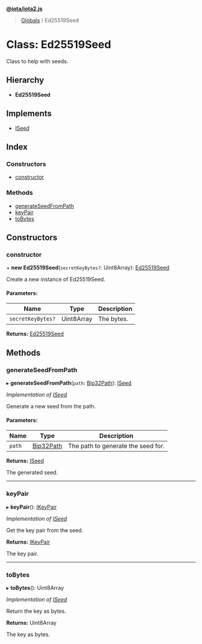 **[@iota/iota2.js](../README.md)**

> [Globals](../README.md) / Ed25519Seed

# Class: Ed25519Seed

Class to help with seeds.

## Hierarchy

* **Ed25519Seed**

## Implements

* [ISeed](../interfaces/iseed.md)

## Index

### Constructors

* [constructor](ed25519seed.md#constructor)

### Methods

* [generateSeedFromPath](ed25519seed.md#generateseedfrompath)
* [keyPair](ed25519seed.md#keypair)
* [toBytes](ed25519seed.md#tobytes)

## Constructors

### constructor

\+ **new Ed25519Seed**(`secretKeyBytes?`: Uint8Array): [Ed25519Seed](ed25519seed.md)

Create a new instance of Ed25519Seed.

#### Parameters:

Name | Type | Description |
------ | ------ | ------ |
`secretKeyBytes?` | Uint8Array | The bytes.  |

**Returns:** [Ed25519Seed](ed25519seed.md)

## Methods

### generateSeedFromPath

▸ **generateSeedFromPath**(`path`: [Bip32Path](bip32path.md)): [ISeed](../interfaces/iseed.md)

*Implementation of [ISeed](../interfaces/iseed.md)*

Generate a new seed from the path.

#### Parameters:

Name | Type | Description |
------ | ------ | ------ |
`path` | [Bip32Path](bip32path.md) | The path to generate the seed for. |

**Returns:** [ISeed](../interfaces/iseed.md)

The generated seed.

___

### keyPair

▸ **keyPair**(): [IKeyPair](../interfaces/ikeypair.md)

*Implementation of [ISeed](../interfaces/iseed.md)*

Get the key pair from the seed.

**Returns:** [IKeyPair](../interfaces/ikeypair.md)

The key pair.

___

### toBytes

▸ **toBytes**(): Uint8Array

*Implementation of [ISeed](../interfaces/iseed.md)*

Return the key as bytes.

**Returns:** Uint8Array

The key as bytes.
